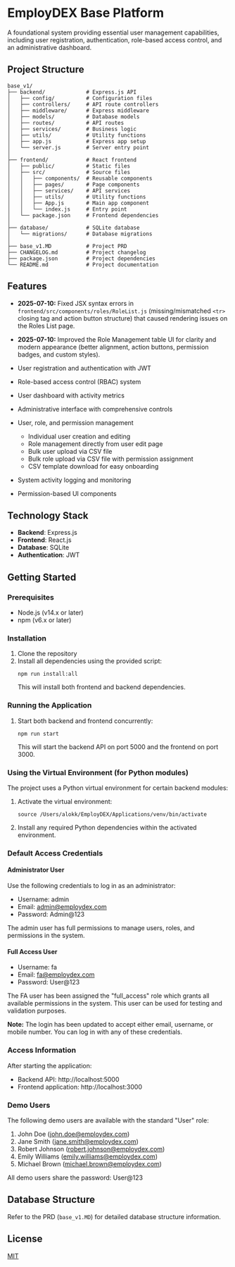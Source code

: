 # EmployDEX Base Platform

A foundational system providing essential user management capabilities, including user registration, authentication, role-based access control, and an administrative dashboard.

## Project Structure

```
base_v1/
├── backend/             # Express.js API
│   ├── config/          # Configuration files
│   ├── controllers/     # API route controllers
│   ├── middleware/      # Express middleware
│   ├── models/          # Database models
│   ├── routes/          # API routes
│   ├── services/        # Business logic
│   ├── utils/           # Utility functions
│   ├── app.js           # Express app setup
│   └── server.js        # Server entry point
│
├── frontend/            # React frontend
│   ├── public/          # Static files
│   ├── src/             # Source files
│   │   ├── components/  # Reusable components
│   │   ├── pages/       # Page components
│   │   ├── services/    # API services
│   │   ├── utils/       # Utility functions
│   │   ├── App.js       # Main app component
│   │   └── index.js     # Entry point
│   └── package.json     # Frontend dependencies
│
├── database/            # SQLite database
│   └── migrations/      # Database migrations
│
├── base_v1.MD           # Project PRD
├── CHANGELOG.md         # Project changelog
├── package.json         # Project dependencies
└── README.md            # Project documentation
```

## Features

- **2025-07-10:** Fixed JSX syntax errors in `frontend/src/components/roles/RoleList.js` (missing/mismatched `<tr>` closing tag and action button structure) that caused rendering issues on the Roles List page.
- **2025-07-10:** Improved the Role Management table UI for clarity and modern appearance (better alignment, action buttons, permission badges, and custom styles).


- User registration and authentication with JWT
- Role-based access control (RBAC) system
- User dashboard with activity metrics
- Administrative interface with comprehensive controls
- User, role, and permission management
  - Individual user creation and editing
  - Role management directly from user edit page
  - Bulk user upload via CSV file
  - Bulk role upload via CSV file with permission assignment
  - CSV template download for easy onboarding
- System activity logging and monitoring
- Permission-based UI components

## Technology Stack

- **Backend**: Express.js
- **Frontend**: React.js
- **Database**: SQLite
- **Authentication**: JWT

## Getting Started

### Prerequisites

- Node.js (v14.x or later)
- npm (v6.x or later)

### Installation

1. Clone the repository
2. Install all dependencies using the provided script:
   ```
   npm run install:all
   ```
   This will install both frontend and backend dependencies.

### Running the Application

1. Start both backend and frontend concurrently:
   ```
   npm run start
   ```
   This will start the backend API on port 5000 and the frontend on port 3000.

### Using the Virtual Environment (for Python modules)

The project uses a Python virtual environment for certain backend modules:

1. Activate the virtual environment:
   ```
   source /Users/alokk/EmployDEX/Applications/venv/bin/activate
   ```

2. Install any required Python dependencies within the activated environment.

### Default Access Credentials

#### Administrator User
Use the following credentials to log in as an administrator:

- Username: admin
- Email: admin@employdex.com
- Password: Admin@123

The admin user has full permissions to manage users, roles, and permissions in the system.

#### Full Access User
- Username: fa
- Email: fa@employdex.com
- Password: User@123

The FA user has been assigned the "full_access" role which grants all available permissions in the system. This user can be used for testing and validation purposes.

**Note:** The login has been updated to accept either email, username, or mobile number. You can log in with any of these credentials.

### Access Information

After starting the application:

- Backend API: http://localhost:5000
- Frontend application: http://localhost:3000

### Demo Users

The following demo users are available with the standard "User" role:

1. John Doe (john.doe@employdex.com)
2. Jane Smith (jane.smith@employdex.com)
3. Robert Johnson (robert.johnson@employdex.com)
4. Emily Williams (emily.williams@employdex.com)
5. Michael Brown (michael.brown@employdex.com)

All demo users share the password: User@123

## Database Structure

Refer to the PRD (`base_v1.MD`) for detailed database structure information.

## License

[MIT](https://choosealicense.com/licenses/mit/)
